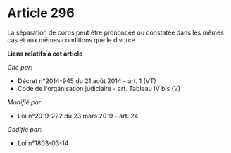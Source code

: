 # Article 296

La séparation de corps peut être prononcée ou constatée dans les mêmes cas et aux mêmes conditions que le divorce.

**Liens relatifs à cet article**

_Cité par_:

  - Décret n°2014-945 du 21 août 2014 - art. 1 (VT)
  - Code de l'organisation judiciaire - art. Tableau IV bis (V)

_Modifié par_:

  - Loi n°2019-222 du 23 mars 2019 - art. 24

_Codifié par_:

  - Loi n°1803-03-14
